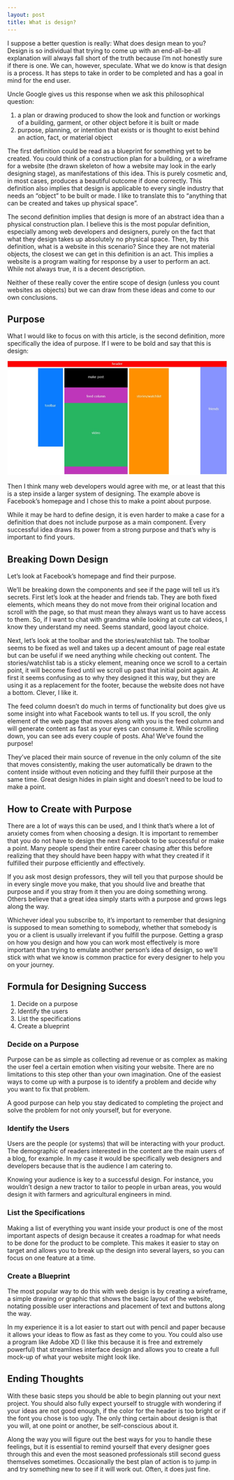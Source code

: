 ```yaml
---
layout: post
title: What is design?
---
```


I suppose a better question is really: What does design mean to you? Design is so individual that trying to come up with an end-all-be-all explanation will always fall short of the truth because I’m not honestly sure if there is one. We can, however, speculate. What we do know is that design is a process. It has steps to take in order to be completed and has a goal in mind for the end user.


Uncle Google gives us this response when we ask this philosophical question:  
1. a plan or drawing produced to show the look and function or workings of a building, garment, or other object before it is built or made
2. purpose, planning, or intention that exists or is thought to exist behind an action, fact, or material object


The first definition could be read as a blueprint for something yet to be created. You could think of a construction plan for a building, or a wireframe for a website (the drawn skeleton of how a website may look in the early designing stage), as manifestations of this idea. This is purely cosmetic and, in most cases, produces a beautiful outcome if done correctly. This definition also implies that design is applicable to every single industry that needs an “object” to be built or made. I like to translate this to “anything that can be created and takes up physical space”.


The second definition implies that design is more of an abstract idea than a physical construction plan.  I believe this is the most popular definition, especially among web developers and designers, purely on the fact that what they design takes up absolutely no physical space. Then, by this definition, what is a website in this scenario? Since they are not material objects, the closest we can get in this definition is an act. This implies a website is a program waiting for response by a user to perform an act.  While not always true, it is a decent description.


Neither of these really cover the entire scope of design (unless you count websites as objects) but we can draw from these ideas and come to our own conclusions.


## Purpose

 What I would like to focus on with this article, is the second definition, more specifically the idea of purpose. If I were to be bold and say that this is design:

 ![Facebook's homepage layout](/assets/images/post-images/FacebookWireframe.jpg "Facebook wireframe")

 Then I think many web developers would agree with me, or at least that this is a step inside a larger system of designing. The example above is Facebook’s homepage and I chose this to make a point about purpose.  


 While it may be hard to define design, it is even harder to make a case for a definition that does not include purpose as a main component. Every successful idea draws its power from a strong purpose and that’s why is important to find yours.  


## Breaking Down Design


Let’s look at Facebook’s homepage and find their purpose.  


We’ll be breaking down the components and see if the page will tell us it’s secrets. First let’s look at the header and friends tab. They are both fixed elements, which means they do not move from their original location and scroll with the page, so that must mean they always want us to have access to them. So, if I want to chat with grandma while looking at cute cat videos, I know they understand my need. Seems standard, good layout choice.  


Next, let’s look at the toolbar and the stories/watchlist tab. The toolbar seems to be fixed as well and takes up a decent amount of page real estate but can be useful if we need anything while checking out content. The stories/watchlist tab is a sticky element, meaning once we scroll to a certain point, it will become fixed until we scroll up past that initial point again. At first it seems confusing as to why they designed it this way, but they are using it as a replacement for the footer, because the website does not have a bottom. Clever, I like it.  


The feed column doesn’t do much in terms of functionality but does give us some insight into what Facebook wants to tell us.  If you scroll, the only element of the web page that moves along with you is the feed column and will generate content as fast as your eyes can consume it. While scrolling down, you can see ads every couple of posts. Aha! We’ve found the purpose!   


They’ve placed their main source of revenue in the only column of the site that moves consistently, making the user automatically be drawn to the content inside without even noticing and they fulfill their purpose at the same time. Great design hides in plain sight and doesn’t need to be loud to make a point.  


## How to Create with Purpose


There are a lot of ways this can be used, and I think that’s where a lot of anxiety comes from when choosing a design. It is important to remember that you do not have to design the next Facebook to be successful or make a point. Many people spend their entire career chasing after this before realizing that they should have been happy with what they created if it fulfilled their purpose efficiently and effectively.  


If you ask most design professors, they will tell you that purpose should be in every single move you make, that you should live and breathe that purpose and if you stray from it then you are doing something wrong. Others believe that a great idea simply starts with a purpose and grows legs along the way.   


Whichever ideal you subscribe to, it’s important to remember that designing is supposed to mean something to somebody, whether that somebody is you or a client is usually irrelevant if you fulfill the purpose. Getting a grasp on how you design and how you can work most effectively is more important than trying to emulate another person’s idea of design, so we’ll stick with what we know is common practice for every designer to help you on your journey.


## Formula for Designing Success


1. <span>Decide on a purpose</span>
2. <span>Identify the users</span>
3. <span>List the specifications</span>
4. <span>Create a blueprint</span>


### Decide on a Purpose


Purpose can be as simple as collecting ad revenue or as complex as making the user feel a certain emotion when visiting your website. There are no limitations to this step other than your own imagination. One of the easiest ways to come up with a purpose is to identify a problem and decide why you want to fix that problem.


A good purpose can help you stay dedicated to completing the project and solve the problem for not only yourself, but for everyone.


### Identify the Users


Users are the people (or systems) that will be interacting with your product. The demographic of readers interested in the content are the main users of a blog, for example. In my case it would be specifically web designers and developers because that is the audience I am catering to.


Knowing your audience is key to a successful design. For instance, you wouldn’t design a new tractor to tailor to people in urban areas, you would design it with farmers and agricultural engineers in mind.


### List the Specifications


Making a list of everything you want inside your product is one of the most important aspects of design because it creates a roadmap for what needs to be done for the product to be complete. This makes it easier to stay on target and allows you to break up the design into several layers, so you can focus on one feature at a time.


### Create a Blueprint


The most popular way to do this with web design is by creating a wireframe, a simple drawing or graphic that shows the basic layout of the website, notating possible user interactions and placement of text and buttons along the way.  


In my experience it is a lot easier to start out with pencil and paper because it allows your ideas to flow as fast as they come to you. You could also use a program like Adobe XD (I like this because it is free and extremely powerful) that streamlines interface design and allows you to create a full mock-up of what your website might look like.


## Ending Thoughts


With these basic steps you should be able to begin planning out your next project. You should also fully expect yourself to struggle with wondering if your ideas are not good enough, if the color for the header is too bright or if the font you chose is too ugly. The only thing certain about design is that you will, at one point or another, be self-conscious about it.



Along the way you will figure out the best ways for you to handle these feelings, but it is essential to remind yourself that every designer goes through this and even the most seasoned professionals still second guess themselves sometimes. Occasionally the best plan of action is to jump in and try something new to see if it will work out. Often, it does just fine.
